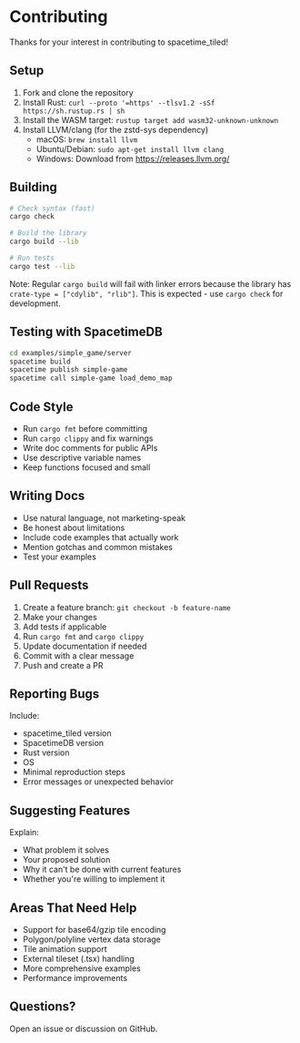 # Contributing

Thanks for your interest in contributing to spacetime_tiled!

## Setup

1. Fork and clone the repository
2. Install Rust: `curl --proto '=https' --tlsv1.2 -sSf https://sh.rustup.rs | sh`
3. Install the WASM target: `rustup target add wasm32-unknown-unknown`
4. Install LLVM/clang (for the zstd-sys dependency)
   - macOS: `brew install llvm`
   - Ubuntu/Debian: `sudo apt-get install llvm clang`
   - Windows: Download from https://releases.llvm.org/

## Building

```bash
# Check syntax (fast)
cargo check

# Build the library
cargo build --lib

# Run tests
cargo test --lib
```

Note: Regular `cargo build` will fail with linker errors because the library has `crate-type = ["cdylib", "rlib"]`. This is expected - use `cargo check` for development.

## Testing with SpacetimeDB

```bash
cd examples/simple_game/server
spacetime build
spacetime publish simple-game
spacetime call simple-game load_demo_map
```

## Code Style

- Run `cargo fmt` before committing
- Run `cargo clippy` and fix warnings
- Write doc comments for public APIs
- Use descriptive variable names
- Keep functions focused and small

## Writing Docs

- Use natural language, not marketing-speak
- Be honest about limitations
- Include code examples that actually work
- Mention gotchas and common mistakes
- Test your examples

## Pull Requests

1. Create a feature branch: `git checkout -b feature-name`
2. Make your changes
3. Add tests if applicable
4. Run `cargo fmt` and `cargo clippy`
5. Update documentation if needed
6. Commit with a clear message
7. Push and create a PR

## Reporting Bugs

Include:
- spacetime_tiled version
- SpacetimeDB version
- Rust version
- OS
- Minimal reproduction steps
- Error messages or unexpected behavior

## Suggesting Features

Explain:
- What problem it solves
- Your proposed solution
- Why it can't be done with current features
- Whether you're willing to implement it

## Areas That Need Help

- Support for base64/gzip tile encoding
- Polygon/polyline vertex data storage
- Tile animation support
- External tileset (.tsx) handling
- More comprehensive examples
- Performance improvements

## Questions?

Open an issue or discussion on GitHub.
